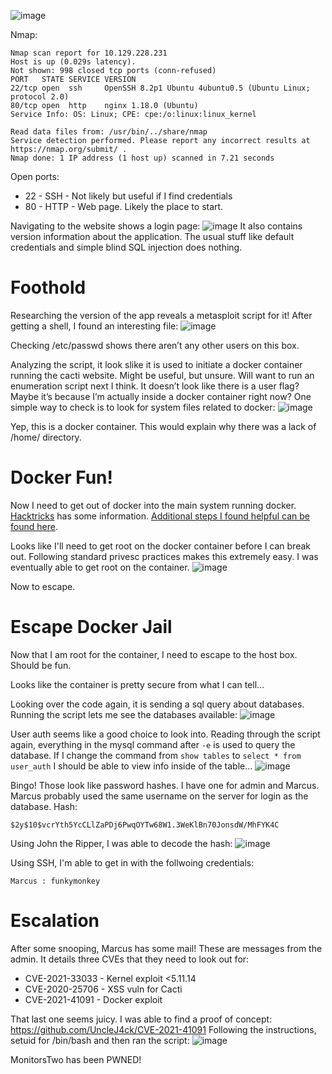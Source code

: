 ![image](https://github.com/HoldenDeHaan/HTB-Writeups/assets/165294830/3ca5dd16-5871-4c55-859a-8e41588d189b)

Nmap:
```
Nmap scan report for 10.129.228.231
Host is up (0.029s latency).
Not shown: 998 closed tcp ports (conn-refused)
PORT   STATE SERVICE VERSION
22/tcp open  ssh     OpenSSH 8.2p1 Ubuntu 4ubuntu0.5 (Ubuntu Linux; protocol 2.0)
80/tcp open  http    nginx 1.18.0 (Ubuntu)
Service Info: OS: Linux; CPE: cpe:/o:linux:linux_kernel

Read data files from: /usr/bin/../share/nmap
Service detection performed. Please report any incorrect results at https://nmap.org/submit/ .
Nmap done: 1 IP address (1 host up) scanned in 7.21 seconds
```
Open ports:
- 22 - SSH - Not likely but useful if I find credentials
- 80 - HTTP - Web page. Likely the place to start.

Navigating to the website shows a login page:
![image](https://github.com/HoldenDeHaan/HTB-Writeups/assets/165294830/e9e7a915-0a06-4a09-b8c1-bdb5f5999162)
It also contains version information about the application. The usual stuff like default credentials and simple blind SQL injection does nothing. 

# Foothold

Researching the version of the app reveals a metasploit script for it! 
After getting a shell, I found an interesting file:
![image](https://github.com/HoldenDeHaan/HTB-Writeups/assets/165294830/ddb4c8ce-d9ca-42bf-b694-30fd9a1ca1af)

Checking /etc/passwd shows there aren’t any other users on this box. 

Analyzing the script, it look slike it is used to initiate a docker container running the cacti website. Might be useful, but unsure. Will want to run an enumeration script next I think. It doesn’t look like there is a user flag? 
Maybe it’s because I’m actually inside a docker container right now? One simple way to check is to look for system files related to docker:
![image](https://github.com/HoldenDeHaan/HTB-Writeups/assets/165294830/b3b446d0-2ffd-498b-a765-ce3309c843a2)

Yep, this is a docker container. This would explain why there was a lack of /home/ directory. 

# Docker Fun!
Now I need to get out of docker into the main system running docker. [Hacktricks](https://book.hacktricks.xyz/linux-hardening/privilege-escalation/docker-security/docker-breakout-privilege-escalation) has some information. [Additional steps I found helpful can be found here](https://book.hacktricks.xyz/linux-hardening/privilege-escalation/linux-capabilities).

Looks like I'll need to get root on the docker container before I can break out. Following standard privesc practices makes this extremely easy. I was eventually able to get root on the container.
![image](https://github.com/HoldenDeHaan/HTB-Writeups/assets/165294830/f8836686-c93b-4b0b-ae9d-005bd81b1a8d)

Now to escape. 

# Escape Docker Jail
Now that I am root for the container, I need to escape to the host box. Should be fun. 

Looks like the container is pretty secure from what I can tell…

Looking over the code again, it is sending a sql query about databases. Running the script lets me see the databases available:
![image](https://github.com/HoldenDeHaan/HTB-Writeups/assets/165294830/73ec8d6c-b61a-4da4-be54-371bc75e0206)

User auth seems like a good choice to look into. 
Reading through the script again, everything in the mysql command after `-e` is used to query the database. If I change the command from `show tables` to `select * from user_auth` I should be able to view info inside of the table… 
![image](https://github.com/HoldenDeHaan/HTB-Writeups/assets/165294830/39c5809c-b8a8-408d-b91e-fb17b94785aa)

Bingo! Those look like password hashes. I have one for admin and Marcus. Marcus probably used the same username on the server for login as the database. 
Hash:
```
$2y$10$vcrYth5YcCLlZaPDj6PwqOYTw68W1.3WeKlBn70JonsdW/MhFYK4C
```
Using John the Ripper, I was able to decode the hash:
![image](https://github.com/HoldenDeHaan/HTB-Writeups/assets/165294830/1aef67b1-6d60-4679-8e6f-bb5b51a30da9)

Using SSH, I'm able to get in with the follwoing credentials:
```
Marcus : funkymonkey
```

# Escalation
After some snooping, Marcus has some mail! These are messages from the admin. It details three CVEs that they need to look out for:
- CVE-2021-33033 - Kernel exploit <5.11.14
- CVE-2020-25706 - XSS vuln for Cacti
- CVE-2021-41091 - Docker exploit
  
That last one seems juicy. I was able to find a proof of concept: https://github.com/UncleJ4ck/CVE-2021-41091
Following the instructions, setuid for /bin/bash and then ran the script:
![image](https://github.com/HoldenDeHaan/HTB-Writeups/assets/165294830/b49ef3f9-0270-4216-b544-f0eab3f2ae10)

MonitorsTwo has been PWNED!
